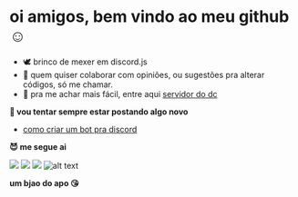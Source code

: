 # oi amigos, bem vindo ao meu github ☺

- 🕊 brinco de mexer em discord.js
- 💓 quem quiser colaborar com opiniões, ou sugestões pra alterar códigos, só me chamar. 
- 👻 pra me achar mais fácil, entre aqui [servidor do dc](https://discord.gg/tkf) 

<b>🐒 vou tentar sempre estar postando algo novo</b>

<!-- BLOG-POST-LIST:START -->
- [como criar um bot pra discord](https://discord.gg/tkf)
<!-- BLOG-POST-LIST:END -->

<b>😈 me segue ai</b>

[<img src="https://img.shields.io/badge/twitter-%231DA1F2.svg?&style=for-the-badge&logo=twitter&logoColor=white&color=black" />](https://twitter.com/GabrielTanner14) 
[<img src="https://img.shields.io/badge/medium-%2312100E.svg?&style=for-the-badge&logo=medium&logoColor=white&color=black" />](https://medium.com/@gabrieltanner)
[<img src ="https://img.shields.io/badge/website-%23.svg?&style=for-the-badge&logo=&logoColor=white%22&color=black">](https://gabrieltanner.org)
![alt text](https://ibb.co/jhxjMTw)
</p>

**um bjao do apo 😘**
